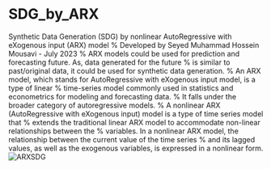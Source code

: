 # SDG_by_ARX
Synthetic Data Generation (SDG) by nonlinear AutoRegressive with eXogenous input (ARX) model
% Developed by Seyed Muhammad Hossein Mousavi - July 2023
% ARX models could be used for prediction and forecasting future. As, data generated for the future 
% is similar to past/original data, it could be used for synthetic data generation.
% An ARX model, which stands for AutoRegressive with eXogenous input model, is a type of linear
% time-series model commonly used in statistics and econometrics for modeling and forecasting data.
% It falls under the broader category of autoregressive models.
% A nonlinear ARX (AutoRegressive with eXogenous input) model is a type of time series model that 
% extends the traditional linear ARX model to accommodate non-linear relationships between the
% variables. In a nonlinear ARX model, the relationship between the current value of the time series 
% and its lagged values, as well as the exogenous variables, is expressed in a nonlinear form.
![ARXSDG](https://github.com/SeyedMuhammadHosseinMousavi/SDG_by_ARX/assets/11339420/743ba9cf-6ab5-4248-abb4-22ebcbd8d8b0)
